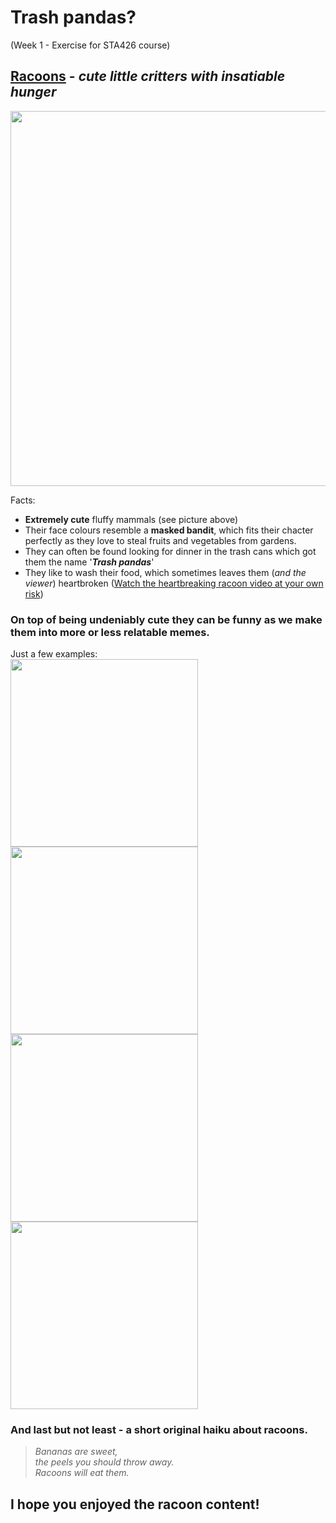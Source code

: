# Trash pandas?
(Week 1 - Exercise for STA426 course)

## [Racoons](https://www.nationalgeographic.com/animals/mammals/facts/raccoon) - _cute little critters with insatiable hunger_

<img src="https://i.natgeofe.com/n/8271db90-5c35-46bc-9429-588a9529e44a/raccoon_thumb_3x2.JPG" width="600">

Facts: 
- **Extremely cute** fluffy mammals (see picture above)
- Their face colours resemble a **masked bandit**, which fits their chacter perfectly as they love to steal fruits and vegetables from gardens.
- They can often be found looking for dinner in the trash cans which got them the name '**_Trash pandas_**'
- They like to wash their food, which sometimes leaves them (_and the viewer_) heartbroken ([Watch the heartbreaking racoon video at your own risk](https://www.youtube.com/watch?v=rfbb4yRBH64/))

### On top of being **undeniably cute** they can be funny as we make them into more or less relatable memes.

Just a few examples:  
<img src="https://i.pinimg.com/1200x/0c/30/23/0c3023cfe05694e99ace577f52ec1fce.jpg" width="300"> <img src="https://i.chzbgr.com/full/9773092096/hD3626463" width="300"> <img src="https://i.chzbgr.com/full/9773093376/h83F4A05C" width="300"> <img src="https://i.pinimg.com/736x/a3/d6/ba/a3d6ba95b166d8be13f9b0a2abd49732.jpg" width="300"> 

### And last but not least - a short original **haiku about racoons**.  
>_Bananas are sweet,_  
>_the peels you should throw away._  
>_Racoons will eat them._

## I hope you enjoyed the racoon content!
